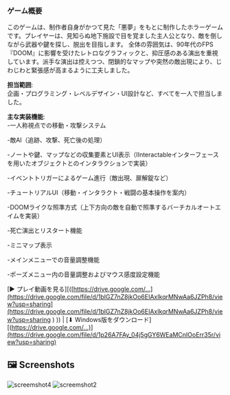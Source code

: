 ### ゲーム概要
このゲームは、制作者自身がかつて見た「悪夢」をもとに制作したホラーゲームです。プレイヤーは、見知らぬ地下施設で目を覚ました主人公となり、敵を倒しながら武器や鍵を探し、脱出を目指します。
全体の雰囲気は、90年代のFPS『DOOM』に影響を受けたレトロなグラフィックと、抑圧感のある演出を重視しています。派手な演出は控えつつ、閉鎖的なマップや突然の敵出現により、じわじわと緊張感が高まるように工夫しました。


**担当範囲**:  
企画・プログラミング・レベルデザイン・UI設計など、すべてを一人で担当しました。

**主な実装機能**:  
-一人称視点での移動・攻撃システム

-敵AI（追跡、攻撃、死亡後の処理）

-ノートや鍵、マップなどの収集要素とUI表示（IInteractableインターフェースを用いたオブジェクトとのインタラクションで実装）

-イベントトリガーによるゲーム進行（敵出現、扉解錠など）

-チュートリアルUI（移動・インタラクト・戦闘の基本操作を案内）

-DOOMライクな照準方式（上下方向の敵を自動で照準するバーチカルオートエイムを実装）

-死亡演出とリスタート機能

-ミニマップ表示

-メインメニューでの音量調整機能

-ポーズメニュー内の音量調整およびマウス感度設定機能



[▶ プレイ動画を見る][([https://drive.google.com/...](https://drive.google.com/file/d/1blGZ7nZ8jkOo6EIAxIkqrMNwAa6JZPh8/view?usp=sharing](https://drive.google.com/file/d/1blGZ7nZ8jkOo6EIAxIkqrMNwAa6JZPh8/view?usp=sharing
)
)) | [⬇ Windows版をダウンロード][(https://drive.google.com/...)](https://drive.google.com/file/d/1p26A7FAy_04j5gGY6WEaMCnIOoErr35r/view?usp=sharing)

## 🖼️ Screenshots

![screemshot4](https://github.com/user-attachments/assets/015f85aa-9b01-43ee-b9e7-bca01147407c)
![screemshot2](https://github.com/user-attachments/assets/62b340c5-602d-4b1f-8668-23e52605d99e)



